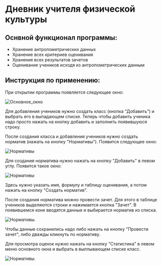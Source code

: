 # Дневник учителя физической культуры

## Оснвной функционал программы:

- Хранение антропометрических данных
- Хранение всех критериев оценивания
- Хранения всех результатов зачетов
- Оценивание учеников исходя из антропометрических данным

## Инструкция по применению:

При открытии программы появляется следующее окно:

![Основное_окно](https://github.com/MkSerdyuk/P.E.Diary/blob/master/Screenshots/MainWindow.png)

Для добавления учеников нужно создать класс (кнопка "Добавить") 
и выбрать его в выпадающем списке. Теперь чтобы добавить ученика надо
просто нажать на кнопку добавить и заполнить появившуюся строку.

После создания класса и добавления учеников нужно создать норматив (нажать на кнопку "Нормативы"). 
Появится следующее окно:

![Нормативы](https://github.com/MkSerdyuk/P.E.Diary/blob/master/Screenshots/Normatives.png)

Для создания норматива нужно нажать на кнопку "Добавить" в левом углу.
Появится такое окно:

![Нормативы](https://github.com/MkSerdyuk/P.E.Diary/blob/master/Screenshots/NewNormative.png)

Здесь нужно указать имя, формулу и таблицу оценивания, а потом нажать на кнопку "Создать норматив".

После создания норматива можно провести зачет. Для этого в таблице учеников выделяются строки и нажимается кнопка "Зачет".
В появившемся коне вводятся данные и выбирается норматив из списка.

![Нормативы](https://github.com/MkSerdyuk/P.E.Diary/blob/master/Screenshots/NewTest.png).

Чтобы данные сохранились надо либо нажать на кнопку "Провести зачет", либо дважды кликнуть по нормативу.

Для просмотра оценок нужно нажать на кнопку "Статистика" в левом меню основного окна и выбрать в выплывающем списке класс.

![Нормативы](https://github.com/MkSerdyuk/P.E.Diary/blob/master/Screenshots/Marks.png).



